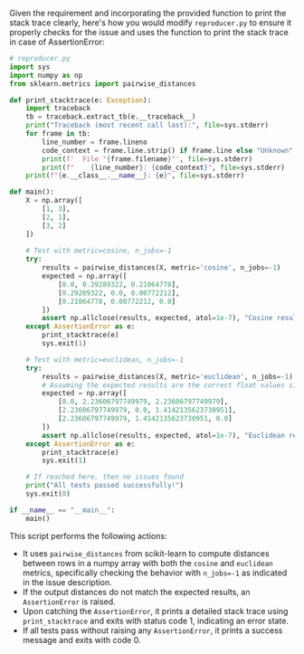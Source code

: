 Given the requirement and incorporating the provided function to print the stack trace clearly, here's how you would modify `reproducer.py` to ensure it properly checks for the issue and uses the function to print the stack trace in case of AssertionError:

```python
# reproducer.py
import sys
import numpy as np
from sklearn.metrics import pairwise_distances

def print_stacktrace(e: Exception):
    import traceback
    tb = traceback.extract_tb(e.__traceback__)
    print("Traceback (most recent call last):", file=sys.stderr)
    for frame in tb:
        line_number = frame.lineno
        code_context = frame.line.strip() if frame.line else "Unknown"
        print(f'  File "{frame.filename}"', file=sys.stderr)
        print(f"    {line_number}: {code_context}", file=sys.stderr)
    print(f"{e.__class__.__name__}: {e}", file=sys.stderr)

def main():
    X = np.array([
        [1, 3],
        [2, 1],
        [3, 2]
    ])
    
    # Test with metric=cosine, n_jobs=-1
    try:
        results = pairwise_distances(X, metric='cosine', n_jobs=-1)
        expected = np.array([
            [0.0, 0.29289322, 0.21064778],
            [0.29289322, 0.0, 0.00772212],
            [0.21064778, 0.00772212, 0.0]
        ])
        assert np.allclose(results, expected, atol=1e-7), "Cosine results with n_jobs=-1 do not match expected values."
    except AssertionError as e:
        print_stacktrace(e)
        sys.exit(1)

    # Test with metric=euclidean, n_jobs=-1
    try:
        results = pairwise_distances(X, metric='euclidean', n_jobs=-1)
        # Assuming the expected results are the correct float values since the integer values are incorrect based on the issue description
        expected = np.array([
            [0.0, 2.23606797749979, 2.23606797749979],
            [2.23606797749979, 0.0, 1.4142135623730951],
            [2.23606797749979, 1.4142135623730951, 0.0]
        ])
        assert np.allclose(results, expected, atol=1e-7), "Euclidean results with n_jobs=-1 do not match expected float values."
    except AssertionError as e:
        print_stacktrace(e)
        sys.exit(1)

    # If reached here, then no issues found
    print("All tests passed successfully!")
    sys.exit(0)

if __name__ == "__main__":
    main()
```

This script performs the following actions:
- It uses `pairwise_distances` from scikit-learn to compute distances between rows in a numpy array with both the `cosine` and `euclidean` metrics, specifically checking the behavior with `n_jobs=-1` as indicated in the issue description.
- If the output distances do not match the expected results, an `AssertionError` is raised.
- Upon catching the `AssertionError`, it prints a detailed stack trace using `print_stacktrace` and exits with status code 1, indicating an error state.
- If all tests pass without raising any `AssertionError`, it prints a success message and exits with code 0.